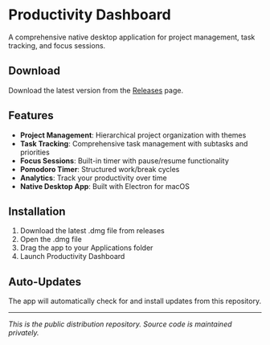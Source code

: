 # Productivity Dashboard

A comprehensive native desktop application for project management, task tracking, and focus sessions.

## Download

Download the latest version from the [Releases](https://github.com/camwolford/productivity-dashboard-public/releases) page.

## Features

- **Project Management**: Hierarchical project organization with themes
- **Task Tracking**: Comprehensive task management with subtasks and priorities
- **Focus Sessions**: Built-in timer with pause/resume functionality
- **Pomodoro Timer**: Structured work/break cycles
- **Analytics**: Track your productivity over time
- **Native Desktop App**: Built with Electron for macOS

## Installation

1. Download the latest .dmg file from releases
2. Open the .dmg file
3. Drag the app to your Applications folder
4. Launch Productivity Dashboard

## Auto-Updates

The app will automatically check for and install updates from this repository.

---

*This is the public distribution repository. Source code is maintained privately.*